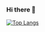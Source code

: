 ### Hi there 👋
[![Top Langs](https://github-readme-stats.vercel.app/api/top-langs/?username=Miyagi-jiye)](https://github.com/Miyagi-jiye)
<!--
**Miyagi-jiye/Miyagi-jiye** is a ✨ _special_ ✨ repository because its `README.md` (this file) appears on your GitHub profile.

Here are some ideas to get you started:

- 🔭 I’m currently working on ...
- 🌱 I’m currently learning ...
- 👯 I’m looking to collaborate on ...
- 🤔 I’m looking for help with ...
- 💬 Ask me about ...
- 📫 How to reach me: ...
- 😄 Pronouns: ...
- ⚡ Fun fact: ...
-->
